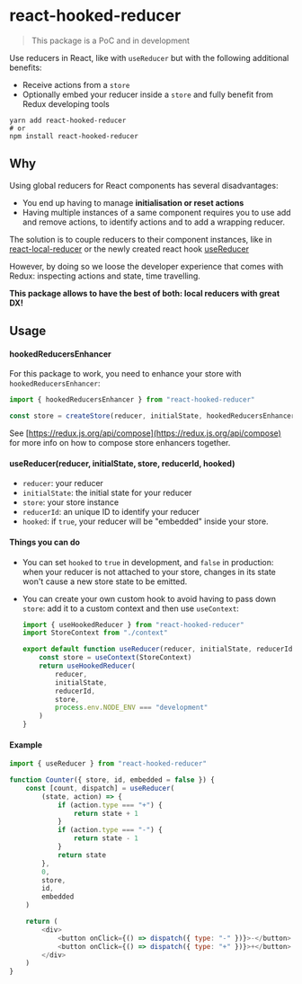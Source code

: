 # react-hooked-reducer

> This package is a PoC and in development

Use reducers in React, like with `useReducer` but with the following additional benefits:

-   Receive actions from a `store`
-   Optionally embed your reducer inside a `store` and fully benefit from Redux developing tools

```
yarn add react-hooked-reducer
# or
npm install react-hooked-reducer
```

## Why

Using global reducers for React components has several disadvantages:

-   You end up having to manage **initialisation or reset actions**
-   Having multiple instances of a same component requires you to use add and remove actions, to identify actions and to add a wrapping reducer.

The solution is to couple reducers to their component instances, like in [react-local-reducer](https://github.com/troch/react-local-reducer) or the newly created react hook [useReducer](https://reactjs.org/docs/hooks-reference.html#usereducer)

However, by doing so we loose the developer experience that comes with Redux: inspecting actions and state, time travelling.

**This package allows to have the best of both: local reducers with great DX!**

## Usage

#### hookedReducersEnhancer

For this package to work, you need to enhance your store with `hookedReducersEnhancer`:

```js
import { hookedReducersEnhancer } from "react-hooked-reducer"

const store = createStore(reducer, initialState, hookedReducersEnhancer)
```

See [https://redux.js.org/api/compose](https://redux.js.org/api/compose) for more info on how to compose store enhancers together.

#### useReducer(reducer, initialState, store, reducerId, hooked)

-   `reducer`: your reducer
-   `initialState`: the initial state for your reducer
-   `store`: your store instance
-   `reducerId`: an unique ID to identify your reducer
-   `hooked`: if `true`, your reducer will be "embedded" inside your store.

#### Things you can do

-   You can set `hooked` to `true` in development, and `false` in production: when your reducer is not attached to your store, changes in its state won't cause a new store state to be emitted.
-   You can create your own custom hook to avoid having to pass down `store`: add it to a custom context and then use `useContext`:

    ```js
    import { useHookedReducer } from "react-hooked-reducer"
    import StoreContext from "./context"

    export default function useReducer(reducer, initialState, reducerId) {
        const store = useContext(StoreContext)
        return useHookedReducer(
            reducer,
            initialState,
            reducerId,
            store,
            process.env.NODE_ENV === "development"
        )
    }
    ```

#### Example

```js
import { useReducer } from "react-hooked-reducer"

function Counter({ store, id, embedded = false }) {
    const [count, dispatch] = useReducer(
        (state, action) => {
            if (action.type === "+") {
                return state + 1
            }
            if (action.type === "-") {
                return state - 1
            }
            return state
        },
        0,
        store,
        id,
        embedded
    )

    return (
        <div>
            <button onClick={() => dispatch({ type: "-" })}>-</button> {count}{" "}
            <button onClick={() => dispatch({ type: "+" })}>+</button>
        </div>
    )
}
```

